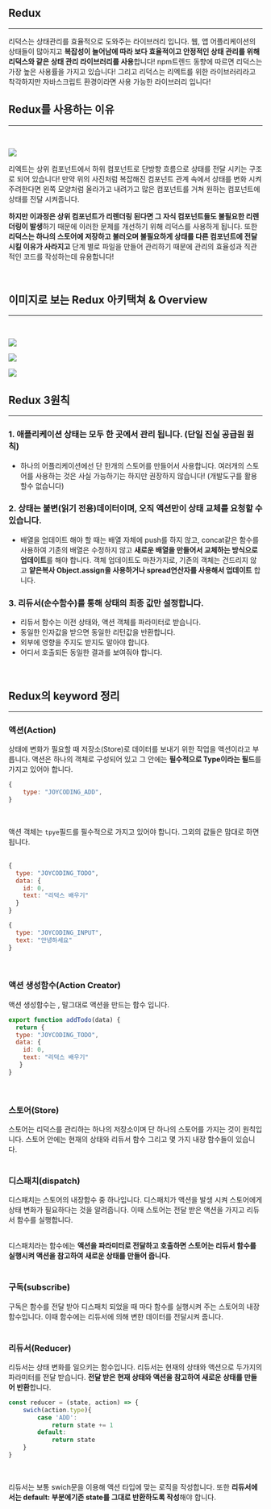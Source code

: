 ## Redux

---

리덕스는 상태관리를 효율적으로 도와주는 라이브러리 입니다. 웹, 앱 어플리케이션의 상태들이 많아지고 **복잡성이 늘어남에 따라 보다 효율적이고 안정적인 상태 관리를 위해 리덕스와 같은 상태 관리 라이브러리를 사용**합니다! npm트렌드 동향에 따르면 리덕스는 가장 높은 사용률을 가지고 있습니다! 그리고 리덕스는 리엑트를 위한 라이브러리라고 착각하지만 자바스크립트 환경이라면 사용 가능한 라이브러리 입니다!
<br />

## Redux를 사용하는 이유

---

<br />

![](./img/redux1.png)
<br />

리엑트는 상위 컴포넌트에서 하위 컴포넌트로 단방향 흐름으로 상태를 전달 시키는 구조로 되어 있습니다! 만약 위의 사진처럼 복잡해진 컴포넌트 관계 속에서 상태를 변화 시켜 주려한다면 왼쪽 모양처럼 올라가고 내려가고 많은 컴포넌트를 거쳐 원하는 컴포넌트에 상태를 전달 시켜줍니다. 

**하지만 이과정은 상위 컴포넌트가 리렌더링 된다면 그 자식 컴포넌트들도 불필요한 리렌더링이 발생**하기 때문에 이러한 문제를 개선하기 위해 리덕스를 사용하게 됩니다. 또한 **리덕스는 하나의 스토어에 저장하고 불러오며 불필요하게 상태를 다른 컴포넌트에 전달 시킬 이유가 사라지고** 단계 별로 파일을 만들어 관리하기 때문에 관리의 효율성과 직관적인 코드를 작성하는데 유용합니다!

<br />

## 이미지로 보는 Redux 아키택쳐 & Overview

---

<br />

![](./img/redux2.png)
<br />

![](./img/redux4.png)
<br />

![](./img/redux3.png)
<br />


## Redux 3원칙

---

### 1. 애플리케이션 상태는 모두 한 곳에서 관리 됩니다. (단일 진실 공급원 원칙)<br />
- 하나의 어플리케이션에선 단 한개의 스토어를 만들어서 사용합니다. 여러개의 스토어를 사용하는 것은 사실 가능하기는 하지만 권장하지 않습니다! (개발도구를 활용할수 없습니다)<br />

### 2. 상태는 불변(읽기 전용)데이터이며, 오직 액션만이 상태 교체를 요청할 수 있습니다.<br />
- 배열을 업데이트 해야 할 때는 배열 자체에 push를 하지 않고, concat같은 함수를 사용하여 기존의 배열은 수정하지 않고 **새로운 배열을 만들어서 교체하는 방식으로 업데이트**를 해야 합니다. 객체 업데이트도 마찬가지로, 기존의 객체는 건드리지 않고 **얕은복사 Object.assign을 사용하거나 spread연산자를 사용해서 업데이트** 합니다.<br />

### 3. 리듀서(순수함수)를 통해 상태의 최종 값만 설정합니다.<br />
- 리듀서 함수는 이전 상태와, 액션 객체를 파라미터로 받습니다.<br />
- 동일한 인자값을 받으면 동일한 리턴값을 반환합니다.<br />
- 외부에 영향을 주지도 받지도 말아야 합니다.<br />
- 어디서 호출되든 동일한 결과를 보여줘야 합니다.<br />
<br />

## Redux의 keyword 정리

---

### 액션(Action)
상태에 변화가 필요할 때 저장소(Store)로 데이터를 보내기 위한 작업을 액션이라고 부릅니다. 액션은 하나의 객체로 구성되어 있고 그 안에는 **필수적으로 Type이라는 필드**를 가지고 있어야 합니다. 
<br />

```js
{
    type: "JOYCODING_ADD",
}
```
<br />

액션 객체는 `tpye`필드를 필수적으로 가지고 있어야 합니다. 그외의 값들은 맘대로 하면 됩니다.  
<br />

```js
{
  type: "JOYCODING_TODO",
  data: {
    id: 0,
    text: "리덕스 배우기"
  }
}
```

```js
{
  type: "JOYCODING_INPUT",
  text: "안녕하세요"
}
```
<br />

### 액션 생성함수(Action Creator)
액션 생성함수는 , 말그대로 액션을 만드는 함수 입니다.
<br />

```js
export function addTodo(data) {
  return {
  type: "JOYCODING_TODO", 
  data: {
    id: 0,
    text: "리덕스 배우기" 
   }
}
```
<br />

### 스토어(Store)
스토어는 리덕스를 관리하는 하나의 저장소이며 단 하나의 스토어를 가지는 것이 원칙입니다. 스토어 안에는 현재의 상태와 리듀서 함수 그리고 몇 가지 내장 함수들이 있습니다.  
<br />

 
### 디스패치(dispatch)
디스패치는 스토어의 내장함수 중 하나입니다. 디스패치가 액션을 발생 시켜 스토어에게 상태 변화가 필요하다는 것을 알려줍니다. 이때 스토어는 전달 받은 액션을 가지고 리듀서 함수를 실행합니다.  
<br>

디스패치라는 함수에는 **액션을 파라미터로 전달하고 호출하면 스토어는 리듀서 함수를 실행시켜 액션을 참고하여 새로운 상태를 만들어 줍니다.**  
<br />
 

### 구독(subscribe)
구독은 함수를 전달 받아 디스패치 되었을 때 마다 함수를 실행시켜 주는 스토어의 내장 함수입니다. 이때 함수에는 리듀서에 의해 변한 데이터를 전달시켜 줍니다.  
<br />


### 리듀서(Reducer)
리듀서는 상태 변화를 일으키는 함수입니다. 리듀서는 현재의 상태와 액션으로 두가지의 파라미터를 전달 받습니다. **전달 받은 현재 상태와 액션을 참고하여 새로운 상태를 만들어 반환**합니다.
<br />

```js
const reducer = (state, action) => {
    swich(action.type){
        case 'ADD':
            return state += 1
        default:
            return state
    }
}
```
<br />

리듀서는 보통 swich문을 이용해 액션 타입에 맞는 로직을 작성합니다. 또한 **리듀서에서는 default: 부분에기존 state를 그대로 반환하도록 작성**해야 합니다.